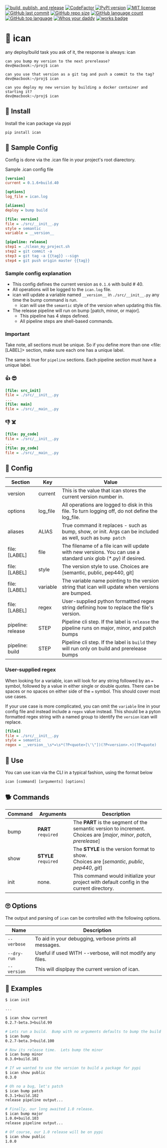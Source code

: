 [![build, publish, and release](https://github.com/jthop/ican/actions/workflows/build_pub_release.yml/badge.svg)](https://github.com/jthop/ican/actions/workflows/build_pub_release.yml)
[![CodeFactor](https://www.codefactor.io/repository/github/jthop/ican/badge)](https://www.codefactor.io/repository/github/jthop/ican)
[![PyPI version](https://badge.fury.io/py/ican.svg)](https://badge.fury.io/py/ican)
[![MIT license](https://img.shields.io/badge/License-MIT-blue.svg)](https://lbesson.mit-license.org/)
[![GitHub last commit](https://img.shields.io/github/last-commit/jthop/flask-api-key)](https://github.com/jthop/flask-api-key)
[![GitHub repo size](https://img.shields.io/github/repo-size/jthop/flask-api-key?style=flat)](https://github.com/jthop/flask-api-key)
[![GitHub language count](https://img.shields.io/github/languages/count/jthop/flask-api-key?style=flat)](https://github.com/jthop/flask-api-key)
[![GitHub top language](https://img.shields.io/github/languages/top/jthop/flask-api-key?style=flat)](https://python.org)
[![Whos your daddy](https://img.shields.io/badge/whos%20your%20daddy-2.0.7rc3-brightgreen.svg)](https://14.do/)
[![works badge](https://cdn.jsdelivr.net/gh/nikku/works-on-my-machine@v0.2.0/badge.svg)](https://github.com/nikku/works-on-my-machine)


# :wave: ican

any deploy/build task you ask of it, the response is always: ican

```
can you bump my version to the next prerelease?
dev@macbook:~/proj$ ican 

can you use that version as a git tag and push a commit to the tag?
dev@macbook:~/proj$ ican 

can you deploy my new version by building a docker container and starting it?
dev@macbook:~/proj$ ican 
```

## :floppy_disk: Install

Install the ican package via pypi

```shell
pip install ican
```

## :toolbox: Sample Config

Config is done via the .ican file in your project's root diarectory.

Sample .ican config file

```ini
[version]
current = 0.1.6+build.40

[options]
log_file = ican.log

[aliases]
deploy = bump build

[file: version]
file = ./src/__init__.py
style = semantic
variable = __version__

[pipeline: release]
step1 = ./clean_my_project.sh
step2 = git commit -a
step3 = git tag -a {{tag}} --sign
step4 = git push origin master {{tag}}

```

### Sample config explanation

- This config defines the current version as `0.1.6` with build # 40.
- All operations will be logged to the `ican.log` file.
- ican will update a variable named `__version__` in `./src/__init__.py` any time the bump command is run.
  - ican will use the `semantic` style of the version when updating this file.
- The release pipeline will run on bump [patch, minor, or major].
  - This pipeline has 4 steps defined.
  - All pipeline steps are shell-based commands.

### Important
Take note, all sections must be unique.  So if you define more than one <file: [LABEL]> section, make sure each one has a unique label.

The same is true for `pipeline` sections.  Each pipeline section must have a unique label.

### :thumbsup: :sunglasses:
```ini
[file: src_init]
file = ./src/__init__.py
...
[file: main]
file = ./src/__main__.py
```

### :thumbsdown: :skull_and_crossbones:
```ini
[file: py_code]
file = ./src/__init__.py
...
[file: py_code]
file = ./src/__main__.py
```

## :triangular_ruler: Config

| Section           | Key             | Value                                           |
| ----------------- | ----------------|-------------------------------------------------|
| version           | current         | This is the value that ican stores the current version number in. |
| options           | log_file        | All operations are logged to disk in this file.  To turn logging off, do not define the log_file. |
| aliases           | ALIAS           | True command it replaces - such as bump, show, or init.  Args can be included as well, such as `bump patch` |
| file: [LABEL]     | file            | The filename of a file ican will update with new versions.  You can use a standard unix glob (*.py) if desired. |
| file: [LABEL]     | style           | The version style to use.  Choices are [semantic, public, pep440, git] |
| file: [LABEL]     | variable        | The variable name pointing to the version string that ican will update when versions are bumped. |
| file: [LABEL]     | regex           | User-supplied python formattted regex string defining how to replace the file's version. |
| pipeline: release | STEP            | Pipeline cli step.  If the label is `release` the pipeline runs on major, minor, and patch bumps |
| pipeline: build   | STEP            | Pipeline cli step.  If the label is `build` they will run only on build and prerelease bumps    |


### User-supplied regex

When looking for a variable, ican will look for any string followed by an `=` symbol, followed by a value in either single or double quotes.  There can be spaces or no spaces on either side of the `=` symbol.  This should cover most use cases.

If your use case is more complicated, you can omit the `variable` line in your config file and instead include a `regex` value instead.  This should be a pyton formatted regex string with a named group to identify the `version` ican will replace.


```ini
[file1]
file = ./src/__init__.py
style = semantic
regex = __version__\s*=\s*(?P<quote>[\'\"])(?P<version>.+)(?P=quote)
```

## :muscle: Use

You can use ican via the CLI in a typical fashion, using the format below

```shell
ican [command] [arguments] [options] 
```

## :dog2: Commands

| Command      | Arguments             | Description   |
| -------------| --------------------  | ------------- |
| bump       | **PART** `required`     |The **PART** is the segment of the semantic version to increment.  <br />Choices are [*major*, *minor*, *patch*, *prerelease*] |
| show       | **STYLE** `required`    | The **STYLE** is the version format to show. <br />Choices are [*semantic*, *public*, *pep440*, *git*] |
| init       | none.                   | This command would initialize your project with default config in the current directory.                                |


## :roll_eyes: Options

The output and parsing of `ican` can be controlled with the following options.

| Name                   | Description                                                  |
| -------------          | -------------                                                |
| `--verbose`            | To aid in your debugging, verbose prints all messages.       |
| `--dry-run`            | Useful if used WITH --verbose, will not modify any files.    |
| `--version`            | This will displpay the current version of ican.              |

## :eyes: Examples

```bash
$ ican init

...

$ ican show current
0.2.7-beta.3+build.99

# Lets run a build.  Bump with no arguments defaults to bump the build number.
$ ican bump
0.2.7-beta.3+build.100

# Now its release time.  Lets bump the minor
$ ican bump minor
0.3.0+build.101

# If we wanted to use the version to build a package for pypi
$ ican show public
0.3.0

# Oh no a bug, let's patch
$ ican bump patch
0.3.1+build.102
release pipeline output...

# Finally, our long awaited 1.0 release.
$ ican bump major
1.0.0+build.103
release pipeline output...

# Of course, our 1.0 release will be on pypi
$ ican show public
1.0.0
```

[^1]: The defaults are version '0.1.0' with auto-tag and auto-commit OFF.  For files to modify, all *.py files are searched for a __version__ string.
